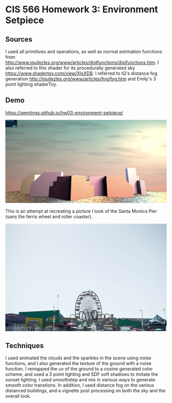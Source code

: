 # CIS 566 Homework 3: Environment Setpiece

## Sources

I used all primitives and operations, as well as normal estimation functions from http://www.iquilezles.org/www/articles/distfunctions/distfunctions.htm. I also referred to this shader for its procedurally generated sky https://www.shadertoy.com/view/XlsXDB. I referred to IQ's distance fog generation http://iquilezles.org/www/articles/fog/fog.htm and Emily's 3 point lighting shaderToy.

## Demo

https://wentings.github.io/hw03-environment-setpiece/


![Screenshot](final_scene.png)

This is an attempt at recreating a picture I took of the Santa Monica Pier (sans the ferris wheel and roller coaster).

![Screenshot](hwinspo.jpg)

## Techniques
I used animated the clouds and the sparkles in the scene using noise functions, and I also generated the texture of the ground with a noise function. I remapped the uv of the ground to a cosine generated color scheme, and used a 3 point lighting and SDF soft shadows to imitate the sunset lighting. I used smoothstep and mix in various ways to generate smooth color transtions. In addition, I used distance fog on the various distanced buildings, and a vignette post processing on both the sky and the overall look. 

